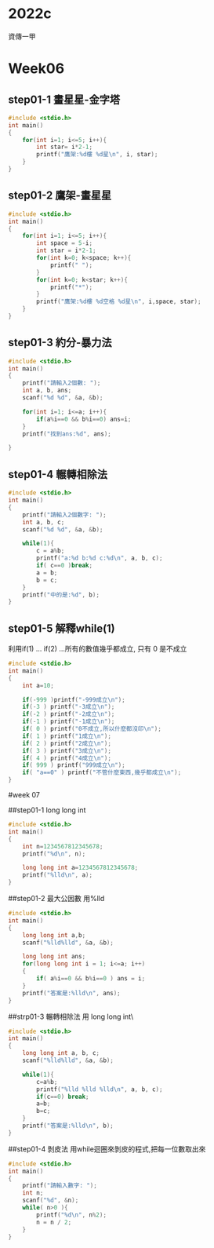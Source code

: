 # 2022c
資傳一甲

# Week06

## step01-1 畫星星-金字塔
```cpp
#include <stdio.h>
int main()
{
    for(int i=1; i<=5; i++){
        int star= i*2-1;
        printf("鷹架:%d樓 %d星\n", i, star);
    }
}
```

## step01-2 鷹架-畫星星
```cpp
#include <stdio.h>
int main()
{
    for(int i=1; i<=5; i++){
        int space = 5-i;
        int star = i*2-1;
        for(int k=0; k<space; k++){
            printf(" ");
        }
        for(int k=0; k<star; k++){
            printf("*");
        }
        printf("鷹架:%d樓 %d空格 %d星\n", i,space, star);
    }
}
```

## step01-3 約分-暴力法
```cpp
#include <stdio.h>
int main()
{
    printf("請輸入2個數: ");
    int a, b, ans;
    scanf("%d %d", &a, &b);

    for(int i=1; i<=a; i++){
        if(a%i==0 && b%i==0) ans=i;
    }
    printf("找到ans:%d", ans);

}
```

## step01-4 輾轉相除法
```cpp
#include <stdio.h>
int main()
{
    printf("請輸入2個數字: ");
    int a, b, c;
    scanf("%d %d", &a, &b);

    while(1){
        c = a%b;
        printf("a:%d b:%d c:%d\n", a, b, c);
        if( c==0 )break;
        a = b;
        b = c;
    }
    printf("中的是:%d", b);
}
```

## step01-5 解釋while(1) 
利用if(1) ... if(2) ...所有的數值幾乎都成立, 只有 0 是不成立
```cpp
#include <stdio.h>
int main()
{
    int a=10;

    if(-999 )printf("-999成立\n");
    if(-3 ) printf("-3成立\n");
    if(-2 ) printf("-2成立\n");
    if(-1 ) printf("-1成立\n");
    if( 0 ) printf("0不成立,所以什麼都沒印\n");
    if( 1 ) printf("1成立\n");
    if( 2 ) printf("2成立\n");
    if( 3 ) printf("3成立\n");
    if( 4 ) printf("4成立\n");
    if( 999 ) printf("999成立\n");
    if( "a==0" ) printf("不管什麼東西,幾乎都成立\n");
}
```

#week 07

##step01-1 long long int
```cpp
#include <stdio.h>
int main()
{
    int n=1234567812345678;
    printf("%d\n", n);

    long long int a=1234567812345678;
    printf("%lld\n", a);
}
```

##step01-2 最大公因數 用%lld
```cpp
#include <stdio.h>
int main()
{
    long long int a,b;
    scanf("%lld%lld", &a, &b);

    long long int ans;
    for(long long int i = 1; i<=a; i++)
    {
        if( a%i==0 && b%i==0 ) ans = i;
    }
    printf("答案是:%lld\n", ans);
}
```

##strp01-3 輾轉相除法 用 long long int\
```cpp
#include <stdio.h>
int main()
{
    long long int a, b, c;
    scanf("%lld%lld", &a, &b);

    while(1){
        c=a%b;
        printf("%lld %lld %lld\n", a, b, c);
        if(c==0) break;
        a=b;
        b=c;
    }
    printf("答案是:%lld\n", b);
}
```

##step01-4 剝皮法 用while迴圈來剝皮的程式,把每一位數取出來
```cpp
#include <stdio.h>
int main()
{
    printf("請輸入數字: ");
    int n;
    scanf("%d", &n);
    while( n>0 ){
        printf("%d\n", n%2);
        n = n / 2;
    }
}
```

